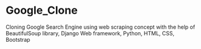 # Google_Clone

Cloning Google Search Engine using web scraping concept with the help of BeautifulSoup library,
Django Web framework, Python, HTML, CSS, Bootstrap

